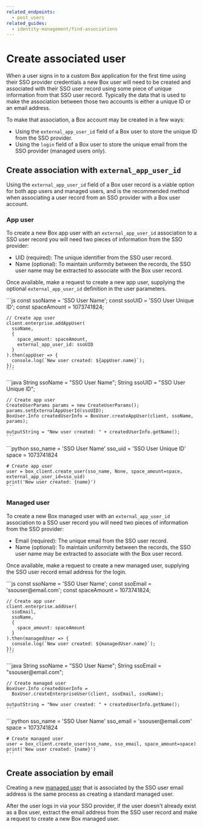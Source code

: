 ```yaml
---
related_endpoints:
  - post_users
related_guides:
  - identity-management/find-associations
---
```


# Create associated user

When a user signs in to a custom Box application for the first time using their
SSO provider credentials a new Box user will need to be created and associated
with their SSO user record using some piece of unique information from that SSO
user record. Typically the data that is used to make the association between
those two accounts is either a unique ID or an email address.

To make that association, a Box account may be created in a few ways:

* Using the `external_app_user_id` field of a Box user to store the unique ID
 from the SSO provider.
* Using the `login` field of a Box user to store the unique email from the SSO
 provider (managed users only).

## Create association with `external_app_user_id`

Using the `external_app_user_id` field of a Box user record is a viable option
for both app users and managed users, and is the recommended method when
associating a user record from an SSO provider with a Box user account.

### App user

To create a new Box app user with an `external_app_user_id` association to a
SSO user record you will need two pieces of information from the SSO provider:

* UID (required): The unique identifier from the SSO user record.
* Name (optional): To maintain uniformity between the records, the SSO user
 name may be extracted to associate with the Box user record.

Once available, make a request to create a new app user, supplying the optional
`external_app_user_id` definition in the user parameters.

<Tabs>
  <Tab title='Node'>
    ```js
    const ssoName = 'SSO User Name';
    const ssoUID = 'SSO User Unique ID';
    const spaceAmount = 1073741824;
    
    // Create app user
    client.enterprise.addAppUser(
      ssoName,
      {
        space_amount: spaceAmount,
        external_app_user_id: ssoUID
      }
    ).then(appUser => {
      console.log(`New user created: ${appUser.name}`);
    });
    ```
  </Tab>
  <Tab title='Java'>
    ```java
    String ssoName = "SSO User Name";
    String ssoUID = "SSO User Unique ID";

    // Create app user
    CreateUserParams params = new CreateUserParams();
    params.setExternalAppUserId(ssoUID);
    BoxUser.Info createdUserInfo = BoxUser.createAppUser(client, ssoName, params);

    outputString = "New user created: " + createdUserInfo.getName();
    ```
  </Tab>
  <Tab title='Python'>
    ```python
    sso_name = 'SSO User Name'
    sso_uid = 'SSO User Unique ID'
    space = 1073741824

    # Create app user
    user = box_client.create_user(sso_name, None, space_amount=space, external_app_user_id=sso_uid)
    print('New user created: {name}')
    ```
  </Tab>
</Tabs>

### Managed user

To create a new Box managed user with an `external_app_user_id` association to
a SSO user record you will need two pieces of information from the SSO
provider:
  
* Email (required): The unique email from the SSO user record.
* Name (optional): To maintain uniformity between the records, the SSO user
 name may be extracted to associate with the Box user record.

Once available, make a request to create a new managed user, supplying the
SSO user record email address for the login.

<Tabs>
  <Tab title='Node'>
    ```js
    const ssoName = 'SSO User Name';
    const ssoEmail = 'ssouser@email.com';
    const spaceAmount = 1073741824;
    
    // Create app user
    client.enterprise.addUser(
      ssoEmail,
      ssoName,
      {
        space_amount: spaceAmount
      }
    ).then(managedUser => {
      console.log(`New user created: ${managedUser.name}`);
    });
    ```
  </Tab>
  <Tab title='Java'>
    ```java
    String ssoName = "SSO User Name";
    String ssoEmail = "ssouser@email.com";

    // Create managed user
    BoxUser.Info createdUserInfo = 
      BoxUser.createEnterpriseUser(client, ssoEmail, ssoName);

    outputString = "New user created: " + createdUserInfo.getName();
    ```
  </Tab>
  <Tab title='Python'>
    ```python
    sso_name = 'SSO User Name'
    sso_email = 'ssouser@email.com'
    space = 1073741824

    # Create managed user
    user = box_client.create_user(sso_name, sso_email, space_amount=space)
    print('New user created: {name}')
    ```
  </Tab>
</Tabs>

## Create association by email

Creating a new [managed user](guide://authentication/user-types/managed-users/)
that is associated by the SSO user email address is the same process as
creating a standard managed user. 

After the user logs in via your SSO provider, if the user doesn't already exist
as a Box user, extract the email address from the SSO user record and make a
request to create a new Box managed user.

<Samples id='post_users'></Samples>
